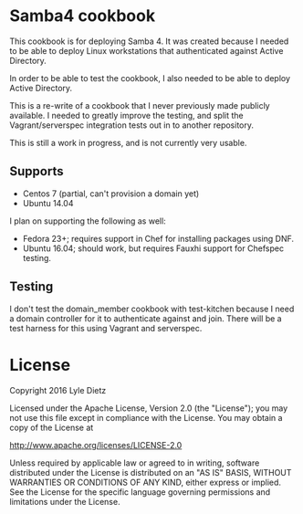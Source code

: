 Samba4 cookbook
===============

This cookbook is for deploying Samba 4. It was created because I needed to be
able to deploy Linux workstations that authenticated against Active Directory.

In order to be able to test the cookbook, I also needed to be able to deploy
Active Directory.

This is a re-write of a cookbook that I never previously made publicly
available. I needed to greatly improve the testing, and split the
Vagrant/serverspec integration tests out in to another repository.

This is still a work in progress, and is not currently very usable.

Supports
--------

- Centos 7 (partial, can't provision a domain yet)
- Ubuntu 14.04

I plan on supporting the following as well:
- Fedora 23+; requires support in Chef for installing packages using DNF.
- Ubuntu 16.04; should work, but requires Fauxhi support for Chefspec testing.

Testing
-------

I don't test the domain_member cookbook with test-kitchen because I need a
domain controller for it to authenticate against and join. There will be a
test harness for this using Vagrant and serverspec.

License
=======

Copyright 2016 Lyle Dietz

Licensed under the Apache License, Version 2.0 (the "License");
you may not use this file except in compliance with the License.
You may obtain a copy of the License at

http://www.apache.org/licenses/LICENSE-2.0

Unless required by applicable law or agreed to in writing, software
distributed under the License is distributed on an "AS IS" BASIS,
WITHOUT WARRANTIES OR CONDITIONS OF ANY KIND, either express or implied.
See the License for the specific language governing permissions and
limitations under the License.
